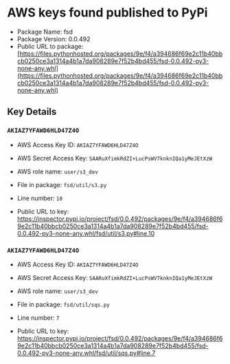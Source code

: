 # AWS keys found published to PyPi

* Package Name: fsd
* Package Version: 0.0.492
* Public URL to package: [https://files.pythonhosted.org/packages/9e/f4/a394686f69e2c11b40bbcb0250ce3a1314a4b1a7da908289e7f52b4bd455/fsd-0.0.492-py3-none-any.whl](https://files.pythonhosted.org/packages/9e/f4/a394686f69e2c11b40bbcb0250ce3a1314a4b1a7da908289e7f52b4bd455/fsd-0.0.492-py3-none-any.whl)

## Key Details

### `AKIAZ7YFAWD6HLD47Z4O`

* AWS Access Key ID: `AKIAZ7YFAWD6HLD47Z4O`
* AWS Secret Access Key: `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` 
* AWS role name: `user/s3_dev`
* File in package: `fsd/util/s3.py`
* Line number: `10`

* Public URL to key: https://inspector.pypi.io/project/fsd/0.0.492/packages/9e/f4/a394686f69e2c11b40bbcb0250ce3a1314a4b1a7da908289e7f52b4bd455/fsd-0.0.492-py3-none-any.whl/fsd/util/s3.py#line.10



### `AKIAZ7YFAWD6HLD47Z4O`

* AWS Access Key ID: `AKIAZ7YFAWD6HLD47Z4O`
* AWS Secret Access Key: `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` 
* AWS role name: `user/s3_dev`
* File in package: `fsd/util/sqs.py`
* Line number: `7`

* Public URL to key: https://inspector.pypi.io/project/fsd/0.0.492/packages/9e/f4/a394686f69e2c11b40bbcb0250ce3a1314a4b1a7da908289e7f52b4bd455/fsd-0.0.492-py3-none-any.whl/fsd/util/sqs.py#line.7



